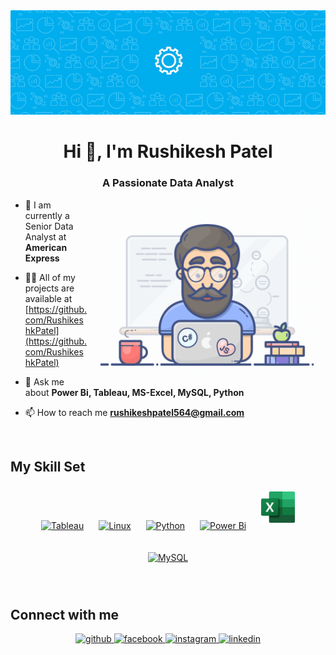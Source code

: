 


<img src = "file.gif" width="1500" >

<h1 align="center">Hi 👋, I'm Rushikesh Patel</h1>
<h3 align="center">A Passionate Data Analyst</h3>

<img align="right" alt="gif" width = "380" src = "/programmer.gif">



- 🔭 I am currently a Senior Data Analyst at **American Express**

- 👨‍💻 All of my projects are available at [https://github.com/RushikeshkPatel](https://github.com/RushikeshkPatel)

- 💬 Ask me about **Power Bi, Tableau, MS-Excel, MySQL, Python**

- 📫 How to reach me **rushikeshpatel564@gmail.com**

<br/>  

## My Skill Set  



<div align="center">  
<a href="https://www.tableau.com/" target="_blank"><img style="margin: 10px" src="https://profilinator.rishav.dev/skills-assets/tableau.svg" alt="Tableau" height="50" /></a>  
<a href="https://www.linux.org/" target="_blank"><img style="margin: 10px" src="https://profilinator.rishav.dev/skills-assets/linux-original.svg" alt="Linux" height="50" /></a>  
<a href="https://www.python.org/" target="_blank"><img style="margin: 10px" src="https://profilinator.rishav.dev/skills-assets/python-original.svg" alt="Python" height="50" /></a>  
<a href="https://powerbi.microsoft.com/en-us/" target="_blank"><img style="margin: 10px" src="https://profilinator.rishav.dev/skills-assets/powerbi.png" alt="Power Bi" height="50" /></a> 
   <a href="[https://www.mysql.com/](https://www.microsoft.com/en-in/microsoft-365/excel)" target="_blank"><img style="margin: 10px" src="/excel.jpg" alt="MySQL" height="50" /></a> 
  
  
<a href="https://www.mysql.com/" target="_blank"><img style="margin: 10px" src="https://profilinator.rishav.dev/skills-assets/mysql-original-wordmark.svg" alt="MySQL" height="80" /></a> 
  

  
</div>

</td><td valign="top" width="33%">



</td><td valign="top" width="33%">



</td></tr></table>  

<br/>  







## Connect with me  
<div align="center">
<a href="https://github.com/RushikeshkPatel" target="_blank">
<img src=https://img.shields.io/badge/github-%2324292e.svg?&style=for-the-badge&logo=github&logoColor=white alt=github style="margin-bottom: 5px;" />
</a>
<a href="https://www.facebook.com/rushikesh.k.patel?mibextid=LQQJ4d" target="_blank">
<img src=https://img.shields.io/badge/facebook-%232E87FB.svg?&style=for-the-badge&logo=facebook&logoColor=white alt=facebook style="margin-bottom: 5px;" />
</a>
<a href="https://instagram.com/rushikesh.k.patel/" target="_blank">
<img src=https://img.shields.io/badge/instagram-%23000000.svg?&style=for-the-badge&logo=instagram&logoColor=white alt=instagram style="margin-bottom: 5px;" />
</a>
<a href="www.linkedin.com/in/rushikesh-kishor-patel-b2aa93221" target="_blank">
<img src=https://img.shields.io/badge/linkedin-%231E77B5.svg?&style=for-the-badge&logo=linkedin&logoColor=white alt=linkedin style="margin-bottom: 5px;" />
</a>  
</div>  
  





